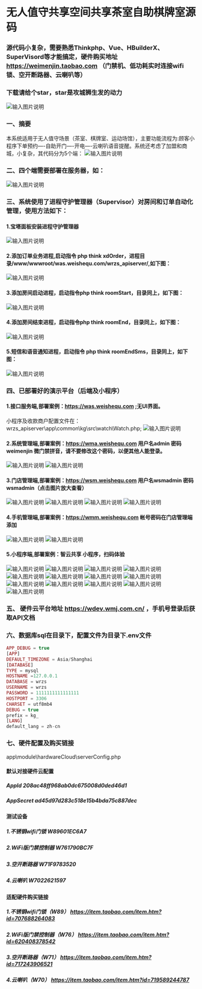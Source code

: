 # 无人值守共享空间共享茶室自助棋牌室源码
### 源代码小复杂，需要熟悉Thinkphp、Vue、HBuilderX、SuperVisord等才能搞定，硬件购买地址 https://weimenjin.taobao.com （门禁机、低功耗实时连接wifi锁、空开断路器、云喇叭等）
### 下载请给个star，star是攻城狮生发的动力
![输入图片说明](images/02df780a39cb63aed78f76c7b4442cb.jpg)

### 一、摘要
本系统适用于无人值守场景（茶室、棋牌室、运动场馆），主要功能流程为:顾客小程序下单预约—-自助开门—-开电—-云喇叭语音提醒。系统还考虑了加盟和商城，小复杂，其代码分为5个端：
![输入图片说明](images/image1.png)
### 二、四个端需要部署在服务器，如：
![输入图片说明](images/image2.png)
### 三、系统使用了进程守护管理器（Supervisor）对房间和订单自动化管理，使用方法如下：
#### 1.宝塔面板安装进程守护管理器
![输入图片说明](images/shjc.png)
#### 2.添加订单业务进程,启动指令 php think xdOrder，进程目录/www/wwwroot/was.weishequ.com/wrzs_apiserver/,如下图：
![输入图片说明](images/ddyw.png)
#### 3.添加房间启动进程，启动指令php think roomStart，目录同上，如下图：
![输入图片说明](images/roomstart.png)
#### 4.添加房间结束进程，启动指令php think roomEnd，目录同上，如下图：
![输入图片说明](images/roomend.png)
#### 5.短信和语音通知进程，启动指令 php think roomEndSms，目录同上，如下图：
![输入图片说明](images/fjddjs.png)

### 四、已部署好的演示平台（后端及小程序）
#### 1.接口服务端,部署案例：https://was.weishequ.com ;无UI界面。
小程序及收款商户配置文件在：wrzs_apiserver\app\common\kg\src\watch\Watch.php;
![输入图片说明](images/miniappconfig.png)
#### 2.系统管理端,部署案例：https://wma.weishequ.com 用户名admin 密码weimenjin 微门禁拼音，请不要修改这个密码，以便其他人能登录。
![输入图片说明](images/image4.png)
![输入图片说明](images/image5.png)

#### 3.门店管理端,部署案例：https://wsm.weishequ.com 用户名wsmadmin 密码wsmadmin（点击图片放大查看）
![输入图片说明](images/image6.png)
![输入图片说明](images/image7.png)
![输入图片说明](images/image8.png)
![输入图片说明](images/image9.png)

#### 4.手机管理端,部署案例：https://wmm.weishequ.com 帐号密码在门店管理端添加
![输入图片说明](images/image10.png)
![输入图片说明](images/image11.png)
#### 5.小程序端,部署案例：智云共享 小程序，扫码体验
![输入图片说明](images/image12.png)
![输入图片说明](images/image13.png)
![输入图片说明](images/image14.png)
![输入图片说明](images/image15.png)
![输入图片说明](images/image16.png)
![输入图片说明](images/image17.png)
![输入图片说明](images/image18.png)
![输入图片说明](images/image19.png)
![输入图片说明](images/image20.png)
![输入图片说明](images/image21.png)
![输入图片说明](images/image22.png)
![输入图片说明](images/image23.png)
![输入图片说明](images/image24.png)
### 五、 硬件云平台地址 https://wdev.wmj.com.cn/ ，手机号登录后获取API文档
### 六、数据库sql在目录下，配置文件为目录下.env文件

```php 
APP_DEBUG = true
[APP]
DEFAULT_TIMEZONE = Asia/Shanghai
[DATABASE]
TYPE = mysql
HOSTNAME =127.0.0.1
DATABASE = wrzs
USERNAME = wrzs
PASSWORD = 1111111111111111
HOSTPORT = 3306
CHARSET = utf8mb4
DEBUG = true
prefix = kg_
[LANG]
default_lang = zh-cn
```
### 七、硬件配置及购买链接

app\module\hardwareCloud\serverConfig.php
#### 默认对接硬件云配置
##### AppId 208ac48ff968ab0dc675008d0ded46d1
##### AppSecret ad45d97d283c518e15b4bda75c887dec

#### 测试设备
##### 1.不锈钢wifi门锁     W89601EC6A7
##### 2.WiFi版门禁控制器   W761790BC7F
##### 3.空开断路器 W71F9783520
##### 4.云喇叭 W7022621597


#### 适配硬件购买链接
##### 1.不锈钢wifi门锁（W89） https://item.taobao.com/item.htm?id=707688264083

##### 2.WiFi版门禁控制器（W76）  https://item.taobao.com/item.htm?id=620408378542

##### 3.空开断路器（W71） https://item.taobao.com/item.htm?id=717243906521

##### 4.云喇叭（W70） https://item.taobao.com/item.htm?id=719589244787
